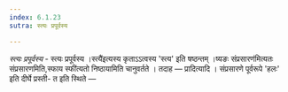 ```yaml
---
index: 6.1.23
sutra: स्त्यः प्रपूर्वस्य

---
```

_स्त्यः प्रपूर्वस्य_ - स्त्यः प्रपूर्वस्य ।स्त्यै॑इत्यस्य कृताऽऽत्वस्य 'स्त्य' इति षष्ठन्तम् ।ष्यङः संप्रसारण॑मित्यतः संप्रसारणमिति,स्फाय स्फी॑त्यतो निष्ठायामिति चानुवर्तते । तदाह —  प्रादित्यादि । संप्रसारणे पूर्वरूपे 'हलः' इति दीर्घे प्रस्ती- त इति स्थिते —